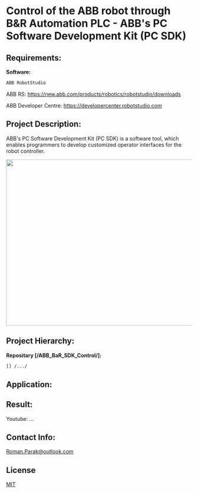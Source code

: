 # Control of the ABB robot through B&R Automation PLC - ABB's PC Software Development Kit (PC SDK)

## Requirements:

**Software:**
```bash
ABB RobotStudio
```
ABB RS: https://new.abb.com/products/robotics/robotstudio/downloads

ABB Developer Centre: https://developercenter.robotstudio.com

## Project Description:

ABB's PC Software Development Kit (PC SDK) is a software tool, which enables programmers to develop customized operator interfaces for the robot controller.

<p align="center">
  <img src="https://github.com/rparak/ABB_BaR_SDK_Control/blob/main/images/sdk_diagram.png" width="800" height="450">
</p>


## Project Hierarchy:

**Repositary [/ABB_BaR_SDK_Control/]:**

```bash
[] /.../
```

## Application:

## Result:

Youtube: ...

## Contact Info:
Roman.Parak@outlook.com

## License
[MIT](https://choosealicense.com/licenses/mit/)
